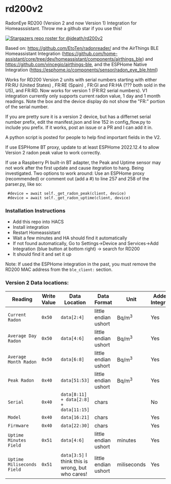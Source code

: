 # rd200v2
RadonEye RD200 (Version 2 and now Version 1) Integration for Homeasssistant. Throw me a github star if you use this!

[![Stargazers repo roster for @jdeath/rd200v2](https://git-lister.onrender.com/api/stars/jdeath/rd200v2?limit=20)](https://github.com/jdeath/rd200v2/stargazers)

Based on: https://github.com/EtoTen/radonreader/ and the AirThings BLE Homeassistant Integration (https://github.com/home-assistant/core/tree/dev/homeassistant/components/airthings_ble) and https://github.com/vincegio/airthings-ble, and the ESPHome Native Integration (https://esphome.io/components/sensor/radon_eye_ble.html)

Works for RD200 Version 2 units with serial numbers starting with either FR:RU (United States) , FR:RE (Spain) , FR:GI and FR:HA (??? both sold in the US), and FR:RD. Now works for version 1 (FR:R2 serial numbers). V1 integration currently only supports current radon value, 1 day and 1 month readings. Note the box and the device display do not show the "FR:" portion of the serial number.

If you are pretty sure it is a version 2 device, but has a differnet serial number prefix, edit the manifest.json and line 152 in config_flow.py to include you prefix. If it works, post an issue or a PR and I can add it in.

A python script is posted for people to help find important fields in the V2.

If use ESPHome BT proxy, update to at least ESPHome 2022.12.4 to allow Version 2 radon peak value to work correctly.

If use a Raspberry Pi built-in BT adapter, the Peak and Uptime sensor may not work after the first update and cause itegration to hang. Being investigated. Two options to work around: Use an ESPHome proxy (recommended) or comment out (add a #) to line 257 and 258 of the parser.py, like so:
```
 #device = await self._get_radon_peak(client, device)
 #device = await self._get_radon_uptime(client, device)
```

### Installation Instructions
- Add this repo into HACS
- Install integration
- Restart Homeassistant
- Wait a few minutes and HA should find it automatically
- If not found automatically, Go to Settings->Device and Services->Add Integration (blue button at bottom right) -> search for RD200
- It should find it and set it up

Note: If used the ESPHome integration in the past, you must remove the RD200 MAC address from the `ble_client:` section. 

### Version 2 Data locations:
| Reading | Write Value | Data Location | Data Format | Unit | Added in Integration |
| - | - | - | - | - | - |
| `Current Radon` | `0x50` | `data[2:4]` | little endian ushort | Bq/m<sup>3</sup> | Yes |
| `Average Day Radon` | `0x50` | `data[4:6]` | little endian ushort | Bq/m<sup>3</sup> | Yes |
| `Average Month Radon` | `0x50` | `data[6:8]`  | little endian ushort | Bq/m<sup>3</sup> | Yes |
| `Peak Radon` | `0x40` | `data[51:53]` | little endian ushort | Bq/m<sup>3<sup> | Yes |
| `Serial` | `0x40` | `data[8:11] + data[2:8] + data[11:15]` | chars |  | No |  
| `Model` | `0x40` | `data[16:21]` | chars |  | Yes |  
| `Firmware` | `0x40` | `data[22:30]` | chars |  | Yes |  
| `Uptime Minutes Field` | `0x51` | `data[4:6]` | little endian ushort | minutes  | Yes |  
| `Uptime Miliseconds Field` | `0x51` | `data[3:5]` I think this is wrong, but who cares! | little endian ushort | miliseconds  | Yes | 
